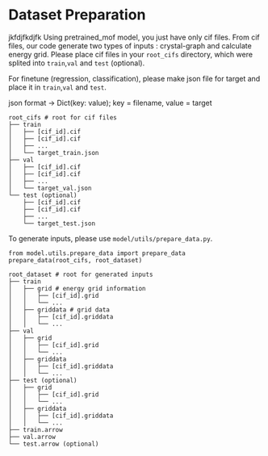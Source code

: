 # Dataset Preparation
jkfdjfkdjfk
Using pretrained_mof model, you just have only cif files.
From cif files, our code generate two types of inputs : crystal-graph and calculate energy grid.
Please place cif files in your `root_cifs` directory, which were splited into `train`,`val` and `test` (optional).

For finetune (regression, classification), please make json file for target and place it in `train`,`val` and `test`.

json format -> Dict(key: value);
key = filename, value = target

    root_cifs # root for cif files
    ├── train            
    │   ├── [cif_id].cif
    │   ├── [cif_id].cif
    │   ├── ...
    │   └── target_train.json
    ├── val       
    │   ├── [cif_id].cif
    │   ├── [cif_id].cif
    │   ├── ...
    │   └── target_val.json
    └── test (optional)
        ├── [cif_id].cif
        ├── [cif_id].cif
        ├── ...
        └── target_test.json
    

To generate inputs, please use `model/utils/prepare_data.py`.
```angular2html
from model.utils.prepare_data import prepare_data
prepare_data(root_cifs, root_dataset) 
```

    root_dataset # root for generated inputs 
    ├── train            
    │   ├── grid # energy grid information
    │   │   ├── [cif_id].grid
    │   │   └── ...
    │   ├── griddata # grid data
    │   │   ├── [cif_id].griddata
    │   │   └── ...
    ├── val          
    │   ├── grid
    │   │   ├── [cif_id].grid
    │   │   └── ...
    │   ├── griddata
    │   │   ├── [cif_id].griddata
    │   │   └── ...
    ├── test (optional)      
    │   ├── grid
    │   │   ├── [cif_id].grid
    │   │   └── ...
    │   ├── griddata
    │   │   ├── [cif_id].griddata
    │   │   └── ...
    ├── train.arrow
    ├── val.arrow
    └── test.arrow (optional)


